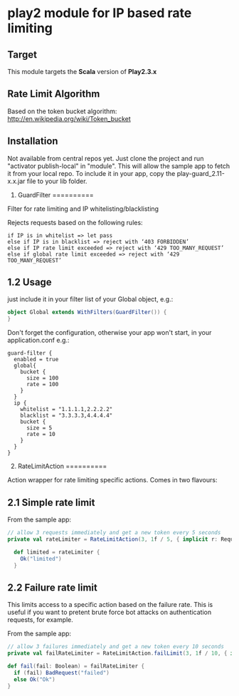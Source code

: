play2 module for IP based rate limiting
==========

Target
----------

This module targets the __Scala__ version of __Play2.3.x__

Rate Limit Algorithm
----------
Based on the token bucket algorithm: http://en.wikipedia.org/wiki/Token_bucket


Installation
----------

Not available from central repos yet. Just clone the project and run "activator publish-local" in "module". 
This will allow the sample app to fetch it from your local repo. 
To include it in your app, copy the play-guard_2.11-x.x.jar file to your lib folder.

1. GuardFilter
==========

Filter for rate limiting and IP whitelisting/blacklisting

Rejects requests based on the following rules:

```
if IP is in whitelist => let pass
else if IP is in blacklist => reject with ‘403 FORBIDDEN’
else if IP rate limit exceeded => reject with ‘429 TOO_MANY_REQUEST’
else if global rate limit exceeded => reject with ‘429 TOO_MANY_REQUEST’
```

1.2 Usage
----------
just include it in your filter list of your Global object, e.g.:

```scala
object Global extends WithFilters(GuardFilter()) {
}
```

Don't forget the configuration, otherwise your app won't start, in your application.conf e.g.:
```
guard-filter {
  enabled = true
  global{
    bucket {
      size = 100
      rate = 100
    }
  }
  ip {
    whitelist = "1.1.1.1,2.2.2.2"
    blacklist = "3.3.3.3,4.4.4.4"
    bucket {
      size = 5
      rate = 10
    }
  }
}
```

2. RateLimitAction
==========

Action wrapper for rate limiting specific actions. Comes in two flavours:

2.1 Simple rate limit
-------

From the sample app:

```scala
// allow 3 requests immediately and get a new token every 5 seconds
private val rateLimiter = RateLimitAction(3, 1f / 5, { implicit r: RequestHeader => BadRequest("rate exceeded")}, "test rate limit")

  def limited = rateLimiter {
    Ok("limited")
  }
```

2.2 Failure rate limit
-------

This limits access to a specific action based on the failure rate. This is useful if you want to pretent brute force bot attacks on authentication requests, for example.

From the sample app:

```scala
// allow 3 failures immediately and get a new token every 10 seconds
private val failRateLimiter = RateLimitAction.failLimit(3, 1f / 10, { implicit r: RequestHeader => BadRequest("fail rate exceeded")}, "test fail rate limit")

def fail(fail: Boolean) = failRateLimiter {
  if (fail) BadRequest("failed")
  else Ok("Ok")
}
```

